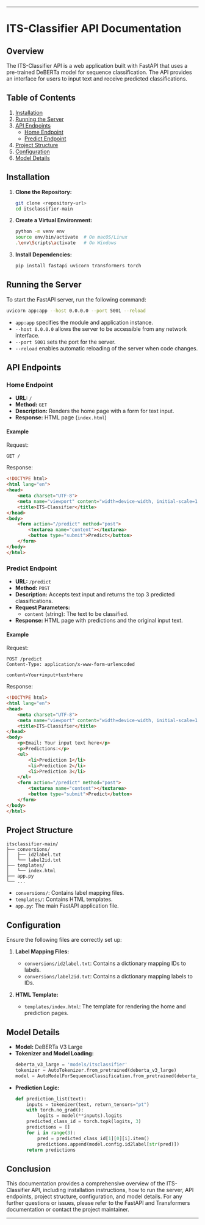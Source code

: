
---

# ITS-Classifier API Documentation

## Overview

The ITS-Classifier API is a web application built with FastAPI that uses a pre-trained DeBERTa model for sequence classification. The API provides an interface for users to input text and receive predicted classifications.

## Table of Contents

1. [Installation](#installation)
2. [Running the Server](#running-the-server)
3. [API Endpoints](#api-endpoints)
    - [Home Endpoint](#home-endpoint)
    - [Predict Endpoint](#predict-endpoint)
4. [Project Structure](#project-structure)
5. [Configuration](#configuration)
6. [Model Details](#model-details)

## Installation

1. **Clone the Repository:**

    ```bash
    git clone <repository-url>
    cd itsclassifier-main
    ```

2. **Create a Virtual Environment:**

    ```bash
    python -m venv env
    source env/bin/activate  # On macOS/Linux
    .\env\Scripts\activate   # On Windows
    ```

3. **Install Dependencies:**

    ```bash
    pip install fastapi uvicorn transformers torch
    ```

## Running the Server

To start the FastAPI server, run the following command:

```bash
uvicorn app:app --host 0.0.0.0 --port 5001 --reload
```

- `app:app` specifies the module and application instance.
- `--host 0.0.0.0` allows the server to be accessible from any network interface.
- `--port 5001` sets the port for the server.
- `--reload` enables automatic reloading of the server when code changes.

## API Endpoints

### Home Endpoint

- **URL:** `/`
- **Method:** `GET`
- **Description:** Renders the home page with a form for text input.
- **Response:** HTML page (`index.html`)

#### Example

Request:
```http
GET /
```

Response:
```html
<!DOCTYPE html>
<html lang="en">
<head>
    <meta charset="UTF-8">
    <meta name="viewport" content="width=device-width, initial-scale=1.0">
    <title>ITS-Classifier</title>
</head>
<body>
    <form action="/predict" method="post">
        <textarea name="content"></textarea>
        <button type="submit">Predict</button>
    </form>
</body>
</html>
```

### Predict Endpoint

- **URL:** `/predict`
- **Method:** `POST`
- **Description:** Accepts text input and returns the top 3 predicted classifications.
- **Request Parameters:**
  - `content` (string): The text to be classified.
- **Response:** HTML page with predictions and the original input text.

#### Example

Request:
```http
POST /predict
Content-Type: application/x-www-form-urlencoded

content=Your+input+text+here
```

Response:
```html
<!DOCTYPE html>
<html lang="en">
<head>
    <meta charset="UTF-8">
    <meta name="viewport" content="width=device-width, initial-scale=1.0">
    <title>ITS-Classifier</title>
</head>
<body>
    <p>Email: Your input text here</p>
    <p>Predictions:</p>
    <ul>
        <li>Prediction 1</li>
        <li>Prediction 2</li>
        <li>Prediction 3</li>
    </ul>
    <form action="/predict" method="post">
        <textarea name="content"></textarea>
        <button type="submit">Predict</button>
    </form>
</body>
</html>
```

## Project Structure

```
itsclassifier-main/
├── conversions/
│   ├── id2label.txt
│   └── label2id.txt
├── templates/
│   └── index.html
├── app.py
└── ...
```

- `conversions/`: Contains label mapping files.
- `templates/`: Contains HTML templates.
- `app.py`: The main FastAPI application file.

## Configuration

Ensure the following files are correctly set up:

1. **Label Mapping Files:**
   - `conversions/id2label.txt`: Contains a dictionary mapping IDs to labels.
   - `conversions/label2id.txt`: Contains a dictionary mapping labels to IDs.

2. **HTML Template:**
   - `templates/index.html`: The template for rendering the home and prediction pages.

## Model Details

- **Model:** DeBERTa V3 Large
- **Tokenizer and Model Loading:**
  ```python
  deberta_v3_large = 'models/itsclassifier'
  tokenizer = AutoTokenizer.from_pretrained(deberta_v3_large)
  model = AutoModelForSequenceClassification.from_pretrained(deberta_v3_large, id2label=id2label, label2id=label2id, ignore_mismatched_sizes=True)
  ```
- **Prediction Logic:**
  ```python
  def prediction_list(text):
      inputs = tokenizer(text, return_tensors="pt")
      with torch.no_grad():
          logits = model(**inputs).logits
      predicted_class_id = torch.topk(logits, 3)
      predictions = []
      for i in range(3):
          pred = predicted_class_id[1][0][i].item()
          predictions.append(model.config.id2label[str(pred)])
      return predictions
  ```

## Conclusion

This documentation provides a comprehensive overview of the ITS-Classifier API, including installation instructions, how to run the server, API endpoints, project structure, configuration, and model details. For any further questions or issues, please refer to the FastAPI and Transformers documentation or contact the project maintainer.

---
